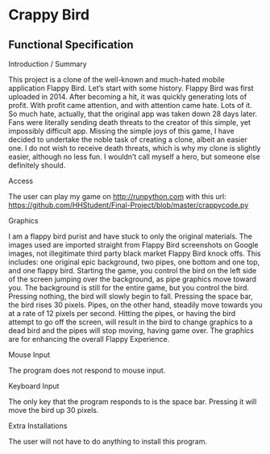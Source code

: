 # Crappy Bird



## Functional Specification

Introduction / Summary

This project is a clone of the well-known and much-hated mobile application Flappy Bird. Let’s start with some history. Flappy Bird was first uploaded in 2014. After becoming a hit, it was quickly generating lots of profit. With profit came attention, and with attention came hate. Lots of it. So much hate, actually, that the original app was taken down 28 days later. Fans were literally sending death threats to the creator of this simple, yet impossibly difficult app. Missing the simple joys of this game, I have decided to undertake the noble task of creating a clone, albeit an easier one. I do not wish to receive death threats, which is why my clone is slightly easier, although no less fun. I wouldn’t call myself a hero, but someone else definitely should.

Access

The user can play my game on http://runpython.com with this url: https://github.com/HHStudent/Final-Project/blob/master/crappycode.py

Graphics

I am a flappy bird purist and have stuck to only the original materials. The images used are imported straight from Flappy Bird screenshots on Google images, not illegitimate third party black market Flappy Bird knock offs. This includes: one original epic background, two pipes, one bottom and one top, and one flappy bird. Starting the game, you control the bird on the left side of the screen jumping over the background, as pipe graphics move toward you. The background is still for the entire game, but you control the bird. Pressing nothing, the bird will slowly begin to fall. Pressing the space bar, the bird rises 30 pixels. Pipes, on the other hand, steadily move towards you at a rate of 12 pixels per second. Hitting the pipes, or having the bird attempt to go off the screen, will result in the bird to change graphics to a dead bird and the pipes will stop moving, having game over. The graphics are for enhancing the overall Flappy Experience.

Mouse Input

The program does not respond to mouse input.

Keyboard Input

The only key that the program responds to is the space bar. Pressing it will move the bird up 30 pixels.

Extra Installations

The user will not have to do anything to install this program.
